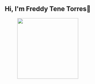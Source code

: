 
<div id="header" align="center">
   <h2>Hi, I'm Freddy Tene Torres👋</h2>
  <img src="https://media.giphy.com/media/xT9IgMVeZBLP1s3doQ/giphy.gif" width="200" />
  
</div>

